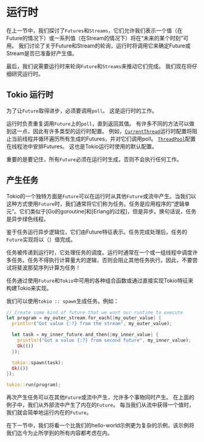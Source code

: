 # 运行时

在上一节中，我们探讨了`Futures`和`Streams`，它们允许我们表示一个值（在Future的情况下）或一系列值（在Stream的情况下）将在“未来的某个时刻”可用。 我们讨论了关于Future和Stream的轮询，运行时将调用它来确定Future或Stream是否已准备好产生值。

最后，我们说需要运行时来轮询`Future`和`Streams`来推动它们完成。 我们现在将仔细研究运行时。

## Tokio 运行时

为了让`Future`取得进步，必须要调用`poll`。 这是运行时的工作。

运行时负责重复调用`Future`上的`poll`，直到返回其值。 有许多不同的方法可以做到这一点，因此有许多类型的运行时配置。 例如，[`CurrentThread`](https://docs.rs/tokio/0.1/tokio/executor/current_thread/index.html)运行时配置将阻止当前线程并循环遍历所有生成的Futures，并对它们调用poll。 [`ThreadPool`](https://docs.rs/tokio-threadpool/0.1.8/tokio_threadpool/)配置在线程池中安排Futures。 这也是Tokio运行时使用的默认配置。

重要的是要记住，所有`Future`必须在运行时生成，否则不会执行任何工作。

## 产生任务

Tokio的一个独特方面是`Future`可以在运行时从其他`Future`或流中产生。当我们以这种方式使用`Future`时，我们通常将它们称为任务。任务是应用程序的“逻辑单元”。它们类似于[Go的goroutine]和[Erlang的过程]，但是异步。换句话说，任务是异步绿色线程。

鉴于任务运行异步逻辑位，它们由Future特征表示。任务完成处理后，任务的`Future`实现将以（）值完成。

任务被传递到运行时，它处理任务的调度。运行时通常在一个或一组线程中调度许多任务。任务不得执行计算量大的逻辑，否则会阻止其他任务执行。因此，不要尝试将斐波那契序列计算为任务！

任务通过使用`Future`和`Tokio`中可用的各种组合函数或通过直接实现Tokio特征来构建Tokio来实现。

我们可以使用`tokio :: spawn`生成任务。例如：

```rust
// Create some kind of future that we want our runtime to execute
let program = my_outer_stream.for_each(|my_outer_value| {
  println!("Got value {:?} from the stream", my_outer_value);

  let task = my_inner_future.and_then(|my_inner_value| {
    println!("Got a value {:?} from second future", my_inner_value);
    Ok(())
  });

  tokio::spawn(task);
  Ok(())
});

tokio::run(program);
```

再次产生任务可以在其他`Future`或流中产生，允许多个事物同时产生。 在上面的例子中，我们从外部流中产生了内在的`Future`。 每当我们从流中获得一个值时，我们就会简单地运行内在的`Future`。

在下一节中，我们将看一个比我们的hello-world示例更为复杂的示例，该示例将我们迄今为止所学到的所有内容都考虑在内。
